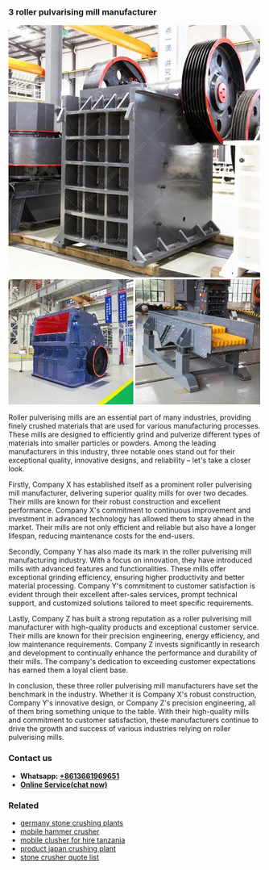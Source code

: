 <h3>3 roller pulvarising mill manufacturer</h3><img src='1708499156.jpg' alt=''><p>Roller pulverising mills are an essential part of many industries, providing finely crushed materials that are used for various manufacturing processes. These mills are designed to efficiently grind and pulverize different types of materials into smaller particles or powders. Among the leading manufacturers in this industry, three notable ones stand out for their exceptional quality, innovative designs, and reliability – let's take a closer look.</p><p>Firstly, Company X has established itself as a prominent roller pulverising mill manufacturer, delivering superior quality mills for over two decades. Their mills are known for their robust construction and excellent performance. Company X's commitment to continuous improvement and investment in advanced technology has allowed them to stay ahead in the market. Their mills are not only efficient and reliable but also have a longer lifespan, reducing maintenance costs for the end-users.</p><p>Secondly, Company Y has also made its mark in the roller pulverising mill manufacturing industry. With a focus on innovation, they have introduced mills with advanced features and functionalities. These mills offer exceptional grinding efficiency, ensuring higher productivity and better material processing. Company Y's commitment to customer satisfaction is evident through their excellent after-sales services, prompt technical support, and customized solutions tailored to meet specific requirements.</p><p>Lastly, Company Z has built a strong reputation as a roller pulverising mill manufacturer with high-quality products and exceptional customer service. Their mills are known for their precision engineering, energy efficiency, and low maintenance requirements. Company Z invests significantly in research and development to continually enhance the performance and durability of their mills. The company's dedication to exceeding customer expectations has earned them a loyal client base.</p><p>In conclusion, these three roller pulverising mill manufacturers have set the benchmark in the industry. Whether it is Company X's robust construction, Company Y's innovative design, or Company Z's precision engineering, all of them bring something unique to the table. With their high-quality mills and commitment to customer satisfaction, these manufacturers continue to drive the growth and success of various industries relying on roller pulverising mills.</p><h3>Contact us</h3><ul><li><strong>Whatsapp:&nbsp;<a href="https://wa.me/8613661969651">+8613661969651</a></strong></li><li><a href="https://swt.shibang-china.com/?git&amp;zhl&amp;3 roller pulvarising mill manufacturer"><strong>Online Service(chat now)</strong></a></li></ul><h3>Related</h3><ul><li><a href='germany stone crushing plants.md'>germany stone crushing plants</a></li><li><a href='mobile hammer crusher.md'>mobile hammer crusher</a></li><li><a href='mobile clusher for hire tanzania.md'>mobile clusher for hire tanzania</a></li><li><a href='product japan crushing plant.md'>product japan crushing plant</a></li><li><a href='stone crusher quote list.md'>stone crusher quote list</a></li></ul>